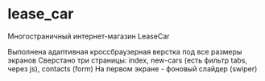# lease_car
Многостраничный интернет-магазин LeaseCar

Выполнена адаптивная кроссбраузерная верстка под все размеры экранов
Сверстано три страницы: index, new-cars (есть фильтр tabs, через js), contacts (form)
На первом экране - фоновый слайдер (swiper)
